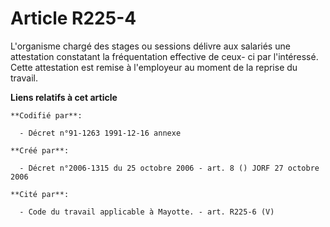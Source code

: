# Article R225-4

L'organisme chargé des stages ou sessions délivre aux salariés une attestation constatant la fréquentation effective de ceux-
ci par l'intéressé. Cette attestation est remise à l'employeur au moment de la reprise du travail.

**Liens relatifs à cet article**

	**Codifié par**:

	  - Décret n°91-1263 1991-12-16 annexe

	**Créé par**:

	  - Décret n°2006-1315 du 25 octobre 2006 - art. 8 () JORF 27 octobre 2006

	**Cité par**:

	  - Code du travail applicable à Mayotte. - art. R225-6 (V)
